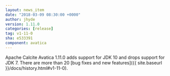 ```yaml
---
layout: news_item
date: "2018-03-09 08:30:00 +0000"
author: jhyde
version: 1.11.0
categories: [release]
tag: v1-11-0
sha: e533391
component: avatica
---
```

<!--
{% comment %}
Licensed to the Apache Software Foundation (ASF) under one or more
contributor license agreements.  See the NOTICE file distributed with
this work for additional information regarding copyright ownership.
The ASF licenses this file to you under the Apache License, Version 2.0
(the "License"); you may not use this file except in compliance with
the License.  You may obtain a copy of the License at

http://www.apache.org/licenses/LICENSE-2.0

Unless required by applicable law or agreed to in writing, software
distributed under the License is distributed on an "AS IS" BASIS,
WITHOUT WARRANTIES OR CONDITIONS OF ANY KIND, either express or implied.
See the License for the specific language governing permissions and
limitations under the License.
{% endcomment %}
-->

Apache Calcite Avatica 1.11.0 adds support for JDK 10 and drops
support for JDK 7. There are more than 20
[bug fixes and new features]({{ site.baseurl }}/docs/history.html#v1-11-0).
